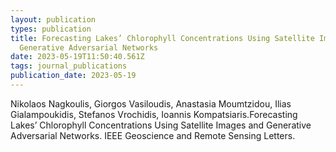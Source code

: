 ```yaml
---
layout: publication
types: publication
title: Forecasting Lakes’ Chlorophyll Concentrations Using Satellite Images and
  Generative Adversarial Networks
date: 2023-05-19T11:50:40.561Z
tags: journal_publications
publication_date: 2023-05-19
---
```

<!--StartFragment-->

Nikolaos Nagkoulis, Giorgos Vasiloudis, Anastasia Moumtzidou, Ilias Gialampoukidis, Stefanos Vrochidis, Ioannis Kompatsiaris.Forecasting Lakes’ Chlorophyll Concentrations Using Satellite Images and Generative Adversarial Networks. IEEE Geoscience and Remote Sensing Letters. 

<!--EndFragment-->
